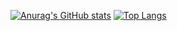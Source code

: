 [![Anurag's GitHub stats](https://github-readme-stats.vercel.app/api?username=tyizo&show_icons=true&theme=tokyonight)](https://github.com/anuraghazra/github-readme-stats)
[![Top Langs](https://github-readme-stats.vercel.app/api/top-langs/?username=tyizo)](https://github.com/anuraghazra/github-readme-stats)
